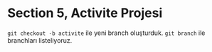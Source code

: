 # Section 5, Activite Projesi

<code>git checkout -b activite</code> ile yeni branch oluşturduk.
<code>git branch</code> ile branchları listeliyoruz.